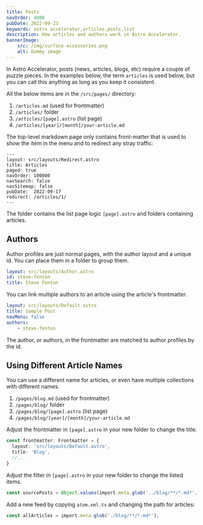 ```yaml
---
title: Posts
navOrder: 4000
pubDate: 2022-09-23
keywords: astro accelerator,articles,posts,list
description: How articles and authors work in Astro Accelerator.
bannerImage:
    src: /img/surface-accessories.png
    alt: Dummy image
---
```


In Astro Accelerator, posts (news, articles, blogs, etc) require a couple of puzzle pieces. In the examples below, the term `articles` is used below, but you can call this anything as long as you keep it consistent.

All the below items are in the `/src/pages/` directory:

1. `/articles.md` (used for frontmatter)
2. `/articles/` folder
3. `/articles/[page].astro` (list page)
4. `/articles/[year]/[month]/your-article.md`

The top-level markdown page only contains front-matter that is used to show the item in the menu and to redirect any stray traffic:

```astro
---
layout: src/layouts/Redirect.astro
title: Articles
paged: true
navOrder: 100000
navSearch: false
navSitemap: false
pubDate:  2022-09-17
redirect: /articles/1/
---

```

The folder contains the list page logic `[page].astro` and folders containing articles.

## Authors

Author profiles are just normal pages, with the author layout and a unique id. You can place them in a folder to group them.

```yaml
layout: src/layouts/Author.astro
id: steve-fenton
title: Steve Fenton
```

You can link multiple authors to an article using the article's frontmatter.

```yaml
layout: src/layouts/Default.astro
title: Sample Post
navMenu: false
authors:
    - steve-fenton
```

The author, or authors, in the frontmatter are matched to author profiles by the id.

## Using Different Article Names

You can use a different name for articles, or even have multiple collections with different names.

1. `/pages/blog.md` (used for frontmatter)
2. `/pages/blog/` folder
3. `/pages/blog/[page].astro` (list page)
4. `/pages/blog/[year]/[month]/your-article.md`

Adjust the frontmatter in `[page].astro` in your new folder to change the title.

```typescript
const frontmatter: Frontmatter = {
  layout: 'src/layouts/Default.astro',
  title: 'Blog',
  //...
}
```

Adjust the filter in `[page].astro` in your new folder to change the listed items.

```typescript
const sourcePosts = Object.values(import.meta.glob('../blog/**/*.md*', { eager: true })) satisfies MarkdownInstance[];
```

Add a new feed by copying `atom.xml.ts` and changing the path for articles:

```typescript
const allArticles = import.meta.glob('./blog/**/*.md*');
```
